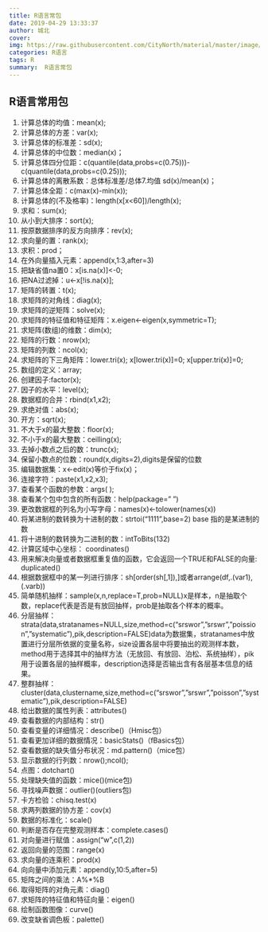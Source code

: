 ```yaml
---
title: R语言常包
date: 2019-04-29 13:33:37
author: 城北
cover: 
img: https://raw.githubusercontent.com/CityNorth/material/master/image/20190522145737.jpg
categories: R语言
tags: R
summary:  R语言常包
---
```


## R语言常用包

 
1. 计算总体的均值：mean(x);
2. 计算总体的方差：var(x);
3. 计算总体的标准差：sd(x);
4. 计算总体的中位数：median(x)；
5. 计算总体四分位距：c(quantile(data,probs=c(0.75)))-c(quantile(data,probs=c(0.25)));
6. 计算总体的离散系数：总体标准差/总体7.均值 sd(x)/mean(x)；
8. 计算总体全距：c(max(x)-min(x));
9. 计算总体的(不及格率)：length(x[x<60])/length(x);
10. 求和：sum(x);
11. 从小到大排序：sort(x);
12. 按原数据排序的反方向排序：rev(x);
13. 求向量的置：rank(x);
14. 求积：prod；
15. 在外向量插入元素：append(x,1:3,after=3)
16. 把缺省值na置0：x[is.na(x)]<-0;
17. 把NA过滤掉：u<-x[!is.na(x)];
18. 矩阵的转置：t(x);
19. 求矩阵的对角线：diag(x);
20. 求矩阵的逆矩阵：solve(x);
21. 求矩阵的特征值和特征矩阵：x.eigen<-eigen(x,symmetric=T);
22. 求矩阵(数组)的维数：dim(x);
23. 矩阵的行数：nrow(x);
24. 矩阵的列数：ncol(x);
25. 求矩阵的下三角矩阵：lower.tri(x); x[lower.tri(x)]=0; x[upper.tri(x)]=0;
26. 数组的定义：array;
27. 创建因子:factor(x);
28. 因子的水平：level(x);
29. 数据框的合并：rbind(x1,x2);
30. 求绝对值：abs(x);
31. 开方：sqrt(x);
32. 不大于x的最大整数：floor(x);
33. 不小于x的最大整数：ceilling(x);
34. 去掉小数点之后的数：trunc(x);
35. 保留小数点的位数：round(x,digits=2),digits是保留的位数
36. 编辑数据集：x<-edit(x)等价于fix(x)；
37. 连接字符：paste(x1,x2,x3);
38. 查看某个函数的参数：args( );
39. 查看某个包中包含的所有函数：help(package=” ”)
40. 更改数据框的列名为小写字母：names(x)<-tolower(names(x))
41. 将某进制的数转换为十进制的数：strtoi(“1111”,base=2) base 指的是某进制的数
42. 将十进制的数转换为二进制的数：intToBits(132)
43. 计算区域中心坐标： coordinates()
44. 用来解决向量或者数据框重复值的函数，它会返回一个TRUE和FALSE的向量: duplicated()
45. 根据数据框中的某一列进行排序：sh[order(sh[,1]),]或者arrange(df,.(var1),(.varb))
46. 简单随机抽样：sample(x,n,replace=T,prob=NULL)x是样本，n是抽取个数，replace代表是否是有放回抽样，prob是抽取各个样本的概率。
47. 分层抽样：strata(data,stratanames=NULL,size,method=c(“srswor”,”srswr”,”poission”,”systematic”),pik,description=FALSE)data为数据集，stratanames中放置进行分层所依据的变量名称，size设置各层中将要抽出的观测样本数，method用于选择其中的抽样方法（无放回、有放回、泊松、系统抽样），pik用于设置各层的抽样概率，description选择是否输出含有各层基本信息的结果。
48. 整群抽样：cluster(data,clustername,size,method=c(“srswor”,”srswr”,”poisson”,”systematic”),pik,description=FALSE)
49. 给出数据的属性列表：attributes()
50. 查看数据的内部结构：str()
51. 查看变量的详细情况：describe()（Hmisc包）
52. 查看更加详细的数据情况：basicStats()（fBasics包）
53. 查看数据的缺失值分布状况：md.pattern()（mice包）
54. 显示数据的行列数：nrow();ncol();
55. 点图：dotchart()
56. 处理缺失值的函数：mice()(mice包)
57. 寻找噪声数据：outlier()(outliers包)
58. 卡方检验：chisq.test(x)
59. 求两列数据的协方差：cov(x)
60. 数据的标准化：scale()
61. 判断是否存在完整观测样本：complete.cases()
62. 对向量进行赋值：assign(“w”,c(1,2))
63. 返回向量的范围：range(x)
64. 求向量的连乘积：prod(x)
65. 向向量中添加元素：append(y,10:5,after=5)
66. 矩阵之间的乘法：A%*%B
67. 取得矩阵的对角元素：diag()
68. 求矩阵的特征值和特征向量：eigen()
69. 绘制函数图像：curve()
70. 改变缺省调色板：palette()
